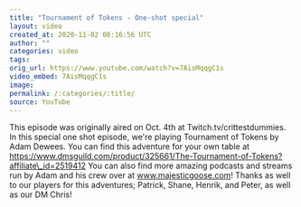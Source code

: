 ```yaml
---
title: "Tournament of Tokens - One-shot special"
layout: video
created_at: 2020-11-02 08:16:56 UTC
author: ""
categories: video
tags: 
orig_url: https://www.youtube.com/watch?v=7AisMqqgC1s
video_embed: 7AisMqqgC1s
image: 
permalink: /:categories/:title/
source: YouTube
---
```

This episode was originally aired on Oct. 4th at Twitch.tv/crittestdummies. In this special one shot episode, we're playing Tournament of Tokens by Adam Dewees. You can find this adventure for your own table at https://www.dmsguild.com/product/325661/The-Tournament-of-Tokens?affiliate\_id=2519412 You can also find more amazing podcasts and streams run by Adam and his crew over at www.majesticgoose.com! Thanks as well to our players for this adventures; Patrick, Shane, Henrik, and Peter, as well as our DM Chris!